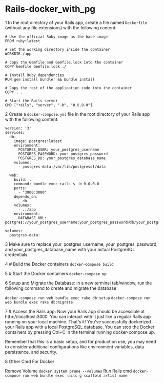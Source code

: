 # Rails-docker_with_pg

1 In the root directory of your Rails app, create a file named `Dockerfile` (without any file extensions) with the following content:

```
# Use the official Ruby image as the base image
FROM ruby:latest

# Set the working directory inside the container
WORKDIR /app

# Copy the Gemfile and Gemfile.lock into the container
COPY Gemfile Gemfile.lock ./

# Install Ruby dependencies
RUN gem install bundler && bundle install

# Copy the rest of the application code into the container
COPY . .

# Start the Rails server
CMD ["rails", "server", "-b", "0.0.0.0"]

```

2 Create a `docker-compose.yml` file in the root directory of your Rails app with the following content:

```
version: '3'
services:
  db:
    image: postgres:latest
    environment:
      POSTGRES_USER: your_postgres_username
      POSTGRES_PASSWORD: your_postgres_password
      POSTGRES_DB: your_postgres_database_name
    volumes:
      - postgres-data:/var/lib/postgresql/data

  web:
    build: .
    command: bundle exec rails s -b 0.0.0.0
    ports:
      - "3000:3000"
    depends_on:
      - db
    volumes:
      - .:/app
    environment:
      DATABASE_URL: postgres://your_postgres_username:your_postgres_password@db/your_postgres_database_name

volumes:
  postgres-data:

```

3 Make sure to replace your_postgres_username, your_postgres_password, and your_postgres_database_name with your actual PostgreSQL credentials.

4 # Build the Docker containers
`docker-compose build`

5 # Start the Docker containers
`docker-compose up`

6 Setup and Migrate the Database:
In a new terminal tab/window, run the following command to create and migrate the database:

`docker-compose run web bundle exec rake db:setup`
`docker-compose run web bundle exec rake db:migrate`

7 # Access the Rails app:
Now your Rails app should be accessible at http://localhost:3000. You can interact with it just like a regular Rails app running on your local machine.
That's it! You've successfully dockerized your Rails app with a local PostgreSQL database. You can stop the Docker containers by pressing Ctrl+C in the terminal running docker-compose up.

Remember that this is a basic setup, and for production use, you may need to consider additional configurations like environment variables, data persistence, and security.

8 Other Cmd For Docker
  
  Remove Volume `docker system prune --volumes`
  Run Rails cmd `docker-compose run web bundle exec rails g scaffold artist name`
